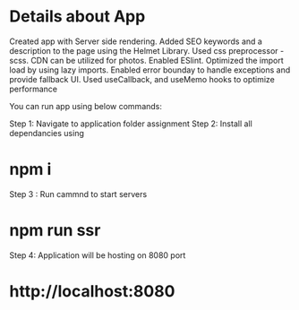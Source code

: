 # Details about App
Created app with Server side rendering.
Added SEO keywords and a description to the page using the Helmet Library.
Used css preprocessor - scss.
CDN can be utilized for photos.
Enabled ESlint.
Optimized the import load by using lazy imports.
Enabled error bounday to handle exceptions and provide fallback UI.
Used useCallback, and useMemo hooks to optimize performance

You can run app using below commands:

Step 1: Navigate to application folder assignment
Step 2: Install all dependancies using 
# npm i
Step 3 : Run cammnd to start servers
# npm run ssr
Step 4: Application will be hosting on 8080 port 
# http://localhost:8080